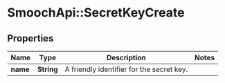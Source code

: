 # SmoochApi::SecretKeyCreate

## Properties
Name | Type | Description | Notes
------------ | ------------- | ------------- | -------------
**name** | **String** | A friendly identifier for the secret key. | 


